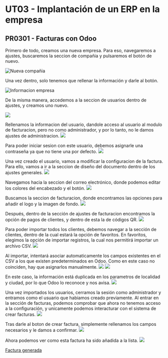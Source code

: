 # UT03 - Implantación de un ERP en la empresa
## PR0301 - Facturas con Odoo

Primero de todo, creamos una nueva empresa. Para eso, navegaremos a ajustes, buscaremos la seccion de compañia y pulsaremos el botón de nuevo.

![Nueva compañia](img/foto1.PNG)

Una vez dentro, solo tenemos que rellenar la información y darle al botón.

![Informacion empresa](img/foto2.PNG)

De la misma manera, accedemos a la seccion de usuarios dentro de ajustes, y creamos uno nuevo.

![](img/foto3.PNG)

Rellenamos la informacion del usuario, dandole acceso al usuario al modulo de facturacion, pero no como administrador, y por lo tanto, no le damos ajustes de administracion.
![](img/foto4.PNG)

Para poder iniciar sesion con este usuario, debemos asignarle una contraseña ya que no tiene una por defecto.
![](img/foto5.PNG)

Una vez creado el usuario, vamos a modificar la configuracion de la factura. Para ello, vamos a ir a la seccion de diseño del documento dentro de los ajustes generales.
![](img/foto6.PNG)

Navegamos hacia la seccion del correo electrónico, donde podemos editar los colores del encabezado y el botón.
![](img/foto7.PNG)

Buscamos la seccion de facturacion, donde encontramos las opciones para añadir el logo y la imagen de fondo.
![](img/foto8.PNG)

Después, dentro de la sección de ajustes de facturacion encontramos la opción de pagos de clientes, y dentro de esta la de códigos QR.
![](img/foto9.PNG)

Para poder importar todos los clientes, debemos navegar a la sección de clientes, dentro de la cual estará la opción de favoritos. En favoritos, elegimos la opción de importar registros, la cual nos permitirá importar un archivo CSV.
![](img/foto10.PNG)

Al importar, intentará asociar automaticamente los campos existentes en el CSV a los que existen predeterminados en Odoo. Como en este caso no coinciden, hay que asignarlos manualmente.
![](img/foto11.PNG)
![](img/foto12.PNG)

En este caso, la información está duplicada en los parametros de localidad y ciudad, por lo que Odoo lo reconoce y nos avisa.
![](img/foto13.PNG)

Una vez importados los usuarios, cerramos la sesión como administrador y entramos como el usuario que habiamos creado previamente.
Al entrar en la sección de facturas, podemos comprobar que ahora no tenemos acceso a la configuración, y unicamente podemos interacturar con el sistema de crear facturas.
![](./img/foto14.PNG)

Tras darle al boton de crear factura, simplemente rellenamos los campos necesarios y le damos a confirmar.
![](./img/foto15.PNG)

Ahora podemos ver como esta factura ha sido añadida a la lista.
![](./img/foto16.PNG)

[Factura generada](./factura.pdf)